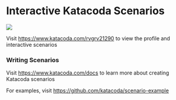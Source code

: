 # Interactive Katacoda Scenarios

[![](http://shields.katacoda.com/katacoda/rvgrv21290/count.svg)](https://www.katacoda.com/rvgrv21290 "Get your profile on Katacoda.com")

Visit https://www.katacoda.com/rvgrv21290 to view the profile and interactive scenarios

### Writing Scenarios
Visit https://www.katacoda.com/docs to learn more about creating Katacoda scenarios

For examples, visit https://github.com/katacoda/scenario-example
